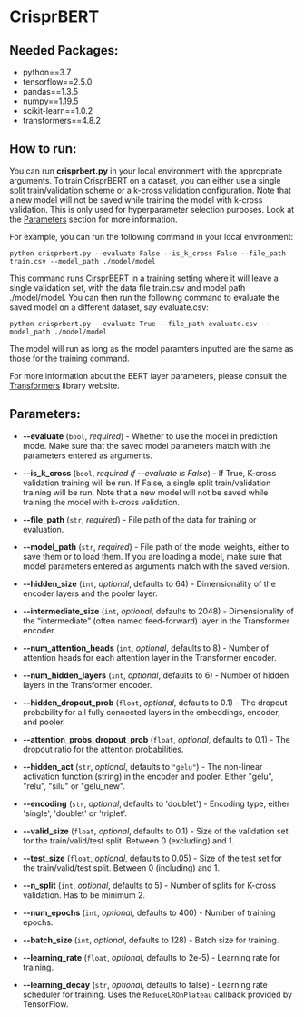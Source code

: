# CrisprBERT

## Needed Packages:

- python==3.7
- tensorflow==2.5.0
- pandas==1.3.5
- numpy==1.19.5
- scikit-learn==1.0.2
- transformers==4.8.2

## How to run:

You can run **crisprbert.py** in your local environment with the appropriate arguments. To train CrisprBERT on a
dataset, you can either use a single split train/validation scheme or a k-cross validation configuration. Note that a new
model will not be saved while training the model with k-cross validation. This is only used for hyperparameter selection
purposes.
Look at the [Parameters](##Parameters) section for more information.

For example, you can run the following command in your local environment:

```
python crisprbert.py --evaluate False --is_k_cross False --file_path train.csv --model_path ./model/model 
```

This command runs CirsprBERT in a training setting where it will leave a single validation set, with the data file train.csv and model path ./model/model. You can then run the following command to evaluate the saved model on a different dataset, say evaluate.csv:

```
python crisprbert.py --evaluate True --file_path evaluate.csv --model_path ./model/model 
```

The model will run as long as the model paramters inputted are the same as those for the training command.

For more information about the BERT layer parameters, please consult
the [Transformers](https://huggingface.co/docs/transformers/model_doc/bert) library website.

## Parameters:

- **--evaluate** (`bool`, *required*) - Whether to use the model in prediction mode. Make sure that the saved model
  parameters match with the parameters entered as arguments.

- **--is_k_cross** (`bool`, *required if --evaluate is False*) - If True, K-cross validation training will be run. If
  False, a single split train/validation training will be run. Note that a new
model will not be saved while training the model with k-cross validation.

[//]: # (- **--training** &#40;`bool`, *required*&#41; - Used in BERT configuration. Whether to use the model in training mode. Some)
[//]: # (  modules like dropout modules have different behaviors between training and evaluation.)

- **--file_path** (`str`, *required*) - File path of the data for training or evaluation.

- **--model_path** (`str`, *required*) - File path of the model weights, either to save them or to load them. If you are
  loading a model, make sure that model parameters entered as arguments match with the saved version.

- **--hidden_size** (`int`, *optional*, defaults to 64) - Dimensionality of the encoder layers and the pooler layer.

- **--intermediate_size** (`int`, *optional*, defaults to 2048) - Dimensionality of the “intermediate” (often named
  feed-forward) layer in the Transformer encoder.

- **--num_attention_heads** (`int`, *optional*, defaults to 8) - Number of attention heads for each attention layer in
  the Transformer encoder.

- **--num_hidden_layers** (`int`, *optional*, defaults to 6) - Number of hidden layers in the Transformer encoder.

- **--hidden_dropout_prob** (`float`, *optional*, defaults to 0.1) - The dropout probability for all fully connected
  layers in the embeddings, encoder, and pooler.

- **--attention_probs_dropout_prob** (`float`, *optional*, defaults to 0.1) - The dropout ratio for the attention
  probabilities.

- **--hidden_act** (`str`, *optional*, defaults to `"gelu"`) - The non-linear activation function (string) in the
  encoder and pooler. Either "gelu", "relu", "silu" or "gelu_new".

- **--encoding** (`str`, *optional*, defaults to 'doublet') - Encoding type, either 'single', 'doublet' or 'triplet'.

- **--valid_size** (`float`, *optional*, defaults to 0.1) - Size of the validation set for the train/valid/test split.
  Between 0 (excluding) and 1.

- **--test_size** (`float`, *optional*, defaults to 0.05) - Size of the test set for the train/valid/test split. Between
  0 (including) and 1.

- **--n_split** (`int`, *optional*, defaults to 5) - Number of splits for K-cross validation. Has to be minimum 2.

- **--num_epochs** (`int`, *optional*, defaults to 400) - Number of training epochs.

- **--batch_size** (`int`, *optional*, defaults to 128) - Batch size for training.

- **--learning_rate** (`float`, *optional*, defaults to 2e-5) - Learning rate for training.

- **--learning_decay** (`str`, *optional*, defaults to false) - Learning rate scheduler for training. Uses
  the `ReduceLROnPlateau` callback provided by TensorFlow. 
